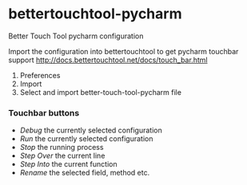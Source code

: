 # bettertouchtool-pycharm
Better Touch Tool pycharm configuration

Import the configuration into bettertouchtool to get pycharm touchbar support http://docs.bettertouchtool.net/docs/touch_bar.html

1. Preferences
1. Import
1. Select and import better-touch-tool-pycharm file

### Touchbar buttons

- *Debug* the currently selected configuration
- *Run* the currently selected configuration
- *Stop* the running process
- *Step Over* the current line
- *Step Into* the current function
- *Rename* the selected field, method etc.
